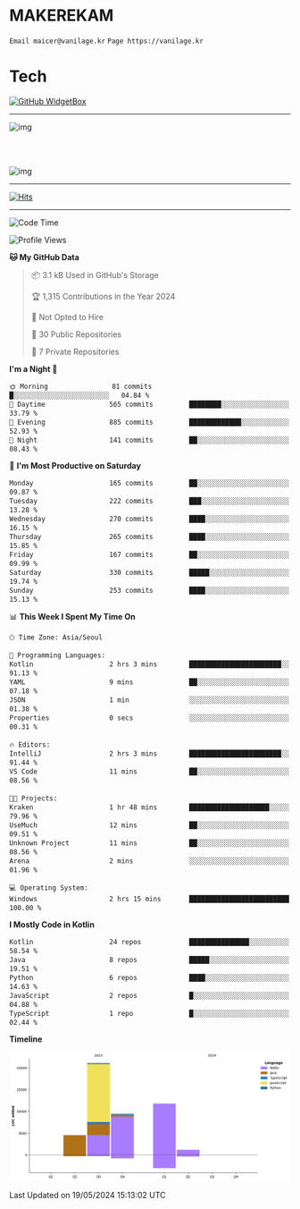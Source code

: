 # MAKEREKAM

`Email maicer@vanilage.kr`
`Page https://vanilage.kr`

# Tech

[![GitHub WidgetBox](https://github-widgetbox.vercel.app/api/skills?languages=python,js,ts,c,cpp,cs,java,kotlin,bash,md,html,css,xml,yaml,swift,powershell,json,R,SQL,php&tools=git,npm,gradle,nodejs,vercel,nginx&includeNames=true&theme=darkmode)](https://github.com/Jurredr/github-widgetbox)

---

![img](https://github-readme-stats.vercel.app/api/top-langs/?username=MAKEREKAM&layout=compact&theme=gruvbox)

<br>
<br>

![img](https://github-readme-stats.vercel.app/api/?username=MAKEREKAM&layout=compact&theme=gruvbox)

---

[![Hits](https://hits.seeyoufarm.com/api/count/incr/badge.svg?url=https%3A%2F%2Fgithub.com%2FMAKEREKAM&count_bg=%234A49D1&title_bg=%23555555&icon=&icon_color=%23E7E7E7&title=방문&edge_flat=false)](https://hits.seeyoufarm.com)

---

<!--START_SECTION:waka-->
![Code Time](http://img.shields.io/badge/Code%20Time-242%20hrs%2026%20mins-blue)

![Profile Views](http://img.shields.io/badge/Profile%20Views-0-blue)

**🐱 My GitHub Data** 

> 📦 3.1 kB Used in GitHub's Storage 
 > 
> 🏆 1,315 Contributions in the Year 2024
 > 
> 🚫 Not Opted to Hire
 > 
> 📜 30 Public Repositories 
 > 
> 🔑 7 Private Repositories 
 > 
**I'm a Night 🦉** 

```text
🌞 Morning                81 commits          █░░░░░░░░░░░░░░░░░░░░░░░░   04.84 % 
🌆 Daytime                565 commits         ████████░░░░░░░░░░░░░░░░░   33.79 % 
🌃 Evening                885 commits         █████████████░░░░░░░░░░░░   52.93 % 
🌙 Night                  141 commits         ██░░░░░░░░░░░░░░░░░░░░░░░   08.43 % 
```
📅 **I'm Most Productive on Saturday** 

```text
Monday                   165 commits         ██░░░░░░░░░░░░░░░░░░░░░░░   09.87 % 
Tuesday                  222 commits         ███░░░░░░░░░░░░░░░░░░░░░░   13.28 % 
Wednesday                270 commits         ████░░░░░░░░░░░░░░░░░░░░░   16.15 % 
Thursday                 265 commits         ████░░░░░░░░░░░░░░░░░░░░░   15.85 % 
Friday                   167 commits         ██░░░░░░░░░░░░░░░░░░░░░░░   09.99 % 
Saturday                 330 commits         █████░░░░░░░░░░░░░░░░░░░░   19.74 % 
Sunday                   253 commits         ████░░░░░░░░░░░░░░░░░░░░░   15.13 % 
```


📊 **This Week I Spent My Time On** 

```text
🕑︎ Time Zone: Asia/Seoul

💬 Programming Languages: 
Kotlin                   2 hrs 3 mins        ███████████████████████░░   91.13 % 
YAML                     9 mins              ██░░░░░░░░░░░░░░░░░░░░░░░   07.18 % 
JSON                     1 min               ░░░░░░░░░░░░░░░░░░░░░░░░░   01.38 % 
Properties               0 secs              ░░░░░░░░░░░░░░░░░░░░░░░░░   00.31 % 

🔥 Editors: 
IntelliJ                 2 hrs 3 mins        ███████████████████████░░   91.44 % 
VS Code                  11 mins             ██░░░░░░░░░░░░░░░░░░░░░░░   08.56 % 

🐱‍💻 Projects: 
Kraken                   1 hr 48 mins        ████████████████████░░░░░   79.96 % 
UseMuch                  12 mins             ██░░░░░░░░░░░░░░░░░░░░░░░   09.51 % 
Unknown Project          11 mins             ██░░░░░░░░░░░░░░░░░░░░░░░   08.56 % 
Arena                    2 mins              ░░░░░░░░░░░░░░░░░░░░░░░░░   01.96 % 

💻 Operating System: 
Windows                  2 hrs 15 mins       █████████████████████████   100.00 % 
```

**I Mostly Code in Kotlin** 

```text
Kotlin                   24 repos            ███████████████░░░░░░░░░░   58.54 % 
Java                     8 repos             █████░░░░░░░░░░░░░░░░░░░░   19.51 % 
Python                   6 repos             ████░░░░░░░░░░░░░░░░░░░░░   14.63 % 
JavaScript               2 repos             █░░░░░░░░░░░░░░░░░░░░░░░░   04.88 % 
TypeScript               1 repo              █░░░░░░░░░░░░░░░░░░░░░░░░   02.44 % 
```



**Timeline**

![Lines of Code chart](https://raw.githubusercontent.com/MAKEREKAM/MAKEREKAM/main/assets/bar_graph.png)


 Last Updated on 19/05/2024 15:13:02 UTC
<!--END_SECTION:waka-->
